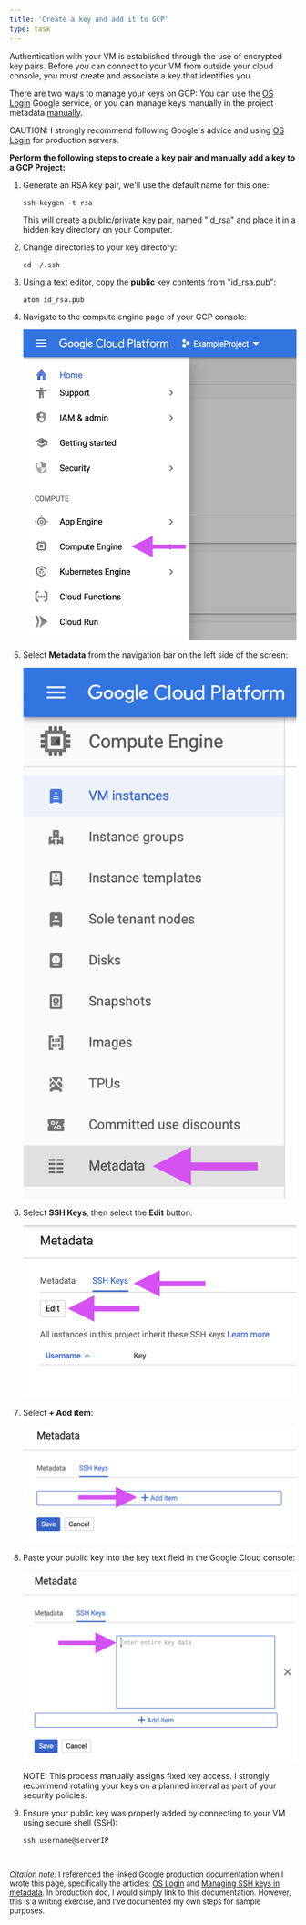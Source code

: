 ```yaml
---
title: 'Create a key and add it to GCP'
type: task
---
```


<!-- Web servers and GCP Compute Instances are networked at the IP level. This means that when you create a VM, it will be assigned an internal IP address, as well as a temporary public IP address. You can use the public IP address to connect to it  -->

<!-- Access to your VM is secured using something called the **AAA** network model. The **AAA** network model breaks down as:

* Authentication
* Authorization
* Accounting -->

Authentication with your VM is established through the use of encrypted key pairs. Before you can connect to your VM from outside your cloud console, you must create and associate a key that identifies you.

There are two ways to manage your keys on GCP: You can use the [OS Login](https://cloud.google.com/compute/docs/oslogin/) Google service, or you can manage keys manually in the project metadata [manually](https://cloud.google.com/compute/docs/instances/adding-removing-ssh-keys).

<div class="note">
CAUTION: I strongly recommend following Google's advice and using <a href="https://cloud.google.com/compute/docs/oslogin/">OS Login</a> for production servers.
</div>

**Perform the following steps to create a key pair and manually add a key to a GCP Project:**

1. Generate an RSA key pair, we'll use the default name for this one:

    ```
    ssh-keygen -t rsa
    ```

    This will create a public/private key pair, named "id_rsa" and place it in a hidden key directory on your Computer.

2. Change directories to your key directory:

    ```
    cd ~/.ssh
    ```

3. Using a text editor, copy the **public** key contents from "id_rsa.pub":

    ```
    atom id_rsa.pub
    ```

3. Navigate to the compute engine page of your GCP console:

    ![](/assets/img/gcpComputeEngine.png)

4. Select **Metadata** from the navigation bar on the left side of the screen:

    ![](/assets/img/gcpMetadata.png)

5. Select **SSH Keys**, then select the **Edit** button:

    <img class="imgOverrideSmall" src="/assets/img/gcpSshEdit.png"/>

7. Select **+ Add item**:

    <img class="imgOverrideSmall" src="/assets/img/gcpAddItem.png"/>

8. Paste your public key into the key text field in the Google Cloud console:

    <img class="imgOverrideSmall" src="/assets/img/gcpPaste.png"/>

    <div class="note">
    <p>NOTE: This process manually assigns fixed key access. I strongly recommend rotating your keys on a planned interval as part of your security policies. </p>
    </div>

9. Ensure your public key was properly added by connecting to your VM using secure shell (SSH):

    ```
    ssh username@serverIP
    ```



<br/>
<p style="font-size: small;"><i>Citation note:</i> I referenced the linked Google production documentation when I wrote this page, specifically the articles: <a href="https://cloud.google.com/compute/docs/oslogin/">OS Login</a> and <a href="https://cloud.google.com/compute/docs/instances/adding-removing-ssh-keys">Managing SSH keys in metadata</a>. In production doc, I would simply link to this documentation. However, this is a writing exercise, and I've documented my own steps for sample purposes.</p>
